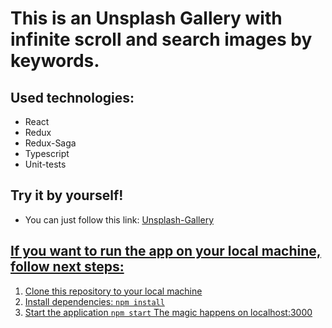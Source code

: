 <h1>This is an Unsplash Gallery with infinite scroll and search images by keywords.</h1>

<h2>Used technologies:</h2>
<ul>
  <li>React</li>
  <li>Redux</li>
  <li>Redux-Saga</li>
  <li>Typescript</li>
  <li>Unit-tests</li>
</ul>

<h2>Try it by yourself!</h2>
<ul>
  <li>You can just follow this link: <a href="https://artem1458.github.io/unsplash-gallery/">Unsplash-Gallery</li>
</ul>

<h2>If you want to run the app on your local machine, follow next steps:</h2>
<ol>
  <li>Clone this repository to your local machine</li>
  <li>Install dependencies: <code>npm install</code></li>
  <li>Start the application <code>npm start</code> The magic happens on <a href="localhost:3000">localhost:3000</a></li>
</ol>
